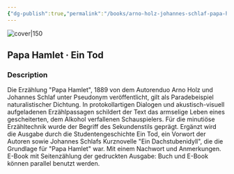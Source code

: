 ```yaml
---
{"dg-publish":true,"permalink":"/books/arno-holz-johannes-schlaf-papa-hamlet-ein-tod/","title":"\"Papa Hamlet · Ein Tod\"","tags":["play","classic","fiction"]}
---
```




![cover|150](http://books.google.com/books/content?id=vvSbEAAAQBAJ&printsec=frontcover&img=1&zoom=1&edge=curl&source=gbs_api)

## Papa Hamlet · Ein Tod

### Description

Die Erzählung "Papa Hamlet", 1889 von dem Autorenduo Arno Holz und Johannes Schlaf unter Pseudonym veröffentlicht, gilt als Paradebeispiel naturalistischer Dichtung. In protokollartigen Dialogen und akustisch-visuell aufgeladenen Erzählpassagen schildert der Text das armselige Leben eines gescheiterten, dem Alkohol verfallenen Schauspielers. Für die minutiöse Erzähltechnik wurde der Begriff des Sekundenstils geprägt. Ergänzt wird die Ausgabe durch die Studentengeschichte Ein Tod, ein Vorwort der Autoren sowie Johannes Schlafs Kurznovelle "Ein Dachstubenidyll", die die Grundlage für "Papa Hamlet" war. Mit einem Nachwort und Anmerkungen. E-Book mit Seitenzählung der gedruckten Ausgabe: Buch und E-Book können parallel benutzt werden.
```
